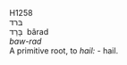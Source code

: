 <body>
  <p>H1258<br>  בּרד  <br> בָּרַד  ‎  bârad  <br><i>baw-rad </i><br>A primitive root, to <i>hail: - </i>hail.<br></p>
 </body>
